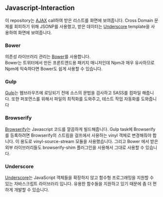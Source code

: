 
## Javascript-Interaction
이 repository는 [AJAX](http://api.jquery.com/jquery.ajax/) call하여 받은 리스트를 화면에 보여줍니다.
Cross Domain 문제를 회피하기 위해 JSONP를 사용했고, 받은 데이터는 [Underscore](http://underscorejs.org/) template을 사용하여 화면에 보여줍니다.

### Bower
의존성 라이브러리 관리는 [Bower](https://bower.io/)를 사용합니다.  
Bower는 트위터에서 만든 프론트앤드용 패키지 매니저인데 Npm과 매우 유사하므로 Npm에 익숙하다면 Bower도 쉽게 사용할 수 있습니다.

### Gulp
[Gulp](http://gulpjs.com/)는 웹브라우즈에 로딩되기 전에 소스의 문법을 검사하고 SASS를 컴파일 해줍니다.
또한 퍼포먼스를 위해서 파일의 최적화를 도와주고, 테스트 작업 자동화를 도와줍니다

### Browserify
[Browserify](http://browserify.org/)는 Javascript 코드를 깔끔하게 빌드해줍니다.
Gulp task에 Browserify를 등록하려면 Browserify의 스트림을 걸프에서 사용하는 vinyl 객체로 변경해줘야 합니다.
이 용도로 vinyl-source-stream 모듈을 사용했습니다.
그리고 Bower 에서 받은 외부 라이브러리들도 browserify-shim 플러그인을 사용해서 그대로 사용할 수 있습니다.

### Underscore
[Underscore](http://underscorejs.org/)는 JavaScript 객체들을 확장하지 않고 함수형 프로그래밍을 지원할 수 있는 자바스크립트 라이브러리 입니다.
유용한 함수들을 지원하고 있기 때문에 좀 더 편하게 개발할 수 있습니다.
